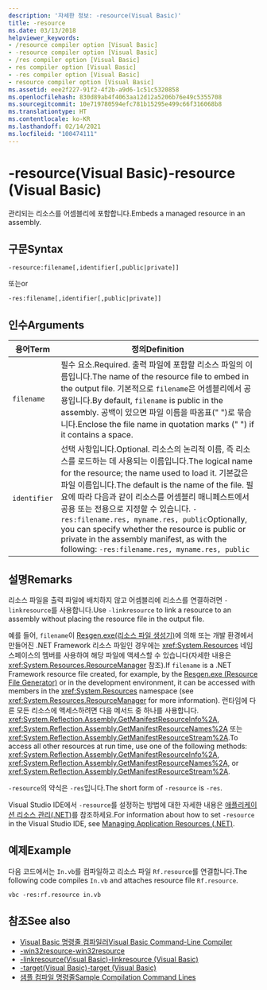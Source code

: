 ```yaml
---
description: '자세한 정보: -resource(Visual Basic)'
title: -resource
ms.date: 03/13/2018
helpviewer_keywords:
- /resource compiler option [Visual Basic]
- -resource compiler option [Visual Basic]
- /res compiler option [Visual Basic]
- res compiler option [Visual Basic]
- -res compiler option [Visual Basic]
- resource compiler option [Visual Basic]
ms.assetid: eee2f227-91f2-4f2b-a9d6-1c51c5320858
ms.openlocfilehash: 830d89ab4f4063aa12d12a5206b76e49c5355708
ms.sourcegitcommit: 10e719780594efc781b15295e499c66f316068b8
ms.translationtype: HT
ms.contentlocale: ko-KR
ms.lasthandoff: 02/14/2021
ms.locfileid: "100474111"
---
```

# <a name="-resource-visual-basic"></a><span data-ttu-id="136bd-103">-resource(Visual Basic)</span><span class="sxs-lookup"><span data-stu-id="136bd-103">-resource (Visual Basic)</span></span>

<span data-ttu-id="136bd-104">관리되는 리소스를 어셈블리에 포함합니다.</span><span class="sxs-lookup"><span data-stu-id="136bd-104">Embeds a managed resource in an assembly.</span></span>  
  
## <a name="syntax"></a><span data-ttu-id="136bd-105">구문</span><span class="sxs-lookup"><span data-stu-id="136bd-105">Syntax</span></span>  
  
```console  
-resource:filename[,identifier[,public|private]]  
```

<span data-ttu-id="136bd-106">또는</span><span class="sxs-lookup"><span data-stu-id="136bd-106">or</span></span>  

```console
-res:filename[,identifier[,public|private]]  
```  
  
## <a name="arguments"></a><span data-ttu-id="136bd-107">인수</span><span class="sxs-lookup"><span data-stu-id="136bd-107">Arguments</span></span>  
  
|<span data-ttu-id="136bd-108">용어</span><span class="sxs-lookup"><span data-stu-id="136bd-108">Term</span></span>|<span data-ttu-id="136bd-109">정의</span><span class="sxs-lookup"><span data-stu-id="136bd-109">Definition</span></span>|  
|---|---|  
|`filename`|<span data-ttu-id="136bd-110">필수 요소.</span><span class="sxs-lookup"><span data-stu-id="136bd-110">Required.</span></span> <span data-ttu-id="136bd-111">출력 파일에 포함할 리소스 파일의 이름입니다.</span><span class="sxs-lookup"><span data-stu-id="136bd-111">The name of the resource file to embed in the output file.</span></span> <span data-ttu-id="136bd-112">기본적으로 `filename`은 어셈블리에서 공용입니다.</span><span class="sxs-lookup"><span data-stu-id="136bd-112">By default, `filename` is public in the assembly.</span></span> <span data-ttu-id="136bd-113">공백이 있으면 파일 이름을 따옴표(" ")로 묶습니다.</span><span class="sxs-lookup"><span data-stu-id="136bd-113">Enclose the file name in quotation marks (" ") if it contains a space.</span></span>|  
|`identifier`|<span data-ttu-id="136bd-114">선택 사항입니다.</span><span class="sxs-lookup"><span data-stu-id="136bd-114">Optional.</span></span> <span data-ttu-id="136bd-115">리소스의 논리적 이름, 즉 리소스를 로드하는 데 사용되는 이름입니다.</span><span class="sxs-lookup"><span data-stu-id="136bd-115">The logical name for the resource; the name used to load it.</span></span> <span data-ttu-id="136bd-116">기본값은 파일 이름입니다.</span><span class="sxs-lookup"><span data-stu-id="136bd-116">The default is the name of the file.</span></span> <span data-ttu-id="136bd-117">필요에 따라 다음과 같이 리소스를 어셈블리 매니페스트에서 공용 또는 전용으로 지정할 수 있습니다. `-res:filename.res, myname.res, public`</span><span class="sxs-lookup"><span data-stu-id="136bd-117">Optionally, you can specify whether the resource is public or private in the assembly manifest, as with the following: `-res:filename.res, myname.res, public`</span></span>|  
  
## <a name="remarks"></a><span data-ttu-id="136bd-118">설명</span><span class="sxs-lookup"><span data-stu-id="136bd-118">Remarks</span></span>  

 <span data-ttu-id="136bd-119">리소스 파일을 출력 파일에 배치하지 않고 어셈블리에 리소스를 연결하려면 `-linkresource`를 사용합니다.</span><span class="sxs-lookup"><span data-stu-id="136bd-119">Use `-linkresource` to link a resource to an assembly without placing the resource file in the output file.</span></span>  
  
 <span data-ttu-id="136bd-120">예를 들어, `filename`이 [Resgen.exe(리소스 파일 생성기)](../../../framework/tools/resgen-exe-resource-file-generator.md)에 의해 또는 개발 환경에서 만들어진 .NET Framework 리소스 파일인 경우에는 <xref:System.Resources> 네임스페이스의 멤버를 사용하여 해당 파일에 액세스할 수 있습니다(자세한 내용은 <xref:System.Resources.ResourceManager> 참조).</span><span class="sxs-lookup"><span data-stu-id="136bd-120">If `filename` is a .NET Framework resource file created, for example, by the [Resgen.exe (Resource File Generator)](../../../framework/tools/resgen-exe-resource-file-generator.md) or in the development environment, it can be accessed with members in the <xref:System.Resources> namespace (see <xref:System.Resources.ResourceManager> for more information).</span></span> <span data-ttu-id="136bd-121">런타임에 다른 모든 리소스에 액세스하려면 다음 메서드 중 하나를 사용합니다. <xref:System.Reflection.Assembly.GetManifestResourceInfo%2A>, <xref:System.Reflection.Assembly.GetManifestResourceNames%2A> 또는 <xref:System.Reflection.Assembly.GetManifestResourceStream%2A>.</span><span class="sxs-lookup"><span data-stu-id="136bd-121">To access all other resources at run time, use one of the following methods: <xref:System.Reflection.Assembly.GetManifestResourceInfo%2A>, <xref:System.Reflection.Assembly.GetManifestResourceNames%2A>, or <xref:System.Reflection.Assembly.GetManifestResourceStream%2A>.</span></span>  
  
 <span data-ttu-id="136bd-122">`-resource`의 약식은 `-res`입니다.</span><span class="sxs-lookup"><span data-stu-id="136bd-122">The short form of `-resource` is `-res`.</span></span>  
  
 <span data-ttu-id="136bd-123">Visual Studio IDE에서 `-resource`를 설정하는 방법에 대한 자세한 내용은 [애플리케이션 리소스 관리(.NET)](/visualstudio/ide/managing-application-resources-dotnet)를 참조하세요.</span><span class="sxs-lookup"><span data-stu-id="136bd-123">For information about how to set `-resource` in the Visual Studio IDE, see [Managing Application Resources (.NET)](/visualstudio/ide/managing-application-resources-dotnet).</span></span>  
  
## <a name="example"></a><span data-ttu-id="136bd-124">예제</span><span class="sxs-lookup"><span data-stu-id="136bd-124">Example</span></span>  

 <span data-ttu-id="136bd-125">다음 코드에서는 `In.vb`를 컴파일하고 리소스 파일 `Rf.resource`를 연결합니다.</span><span class="sxs-lookup"><span data-stu-id="136bd-125">The following code compiles `In.vb` and attaches resource file `Rf.resource`.</span></span>  
  
```console
vbc -res:rf.resource in.vb  
```  
  
## <a name="see-also"></a><span data-ttu-id="136bd-126">참조</span><span class="sxs-lookup"><span data-stu-id="136bd-126">See also</span></span>

- [<span data-ttu-id="136bd-127">Visual Basic 명령줄 컴파일러</span><span class="sxs-lookup"><span data-stu-id="136bd-127">Visual Basic Command-Line Compiler</span></span>](index.md)
- [<span data-ttu-id="136bd-128">-win32resource</span><span class="sxs-lookup"><span data-stu-id="136bd-128">-win32resource</span></span>](win32resource.md)
- [<span data-ttu-id="136bd-129">-linkresource(Visual Basic)</span><span class="sxs-lookup"><span data-stu-id="136bd-129">-linkresource (Visual Basic)</span></span>](linkresource.md)
- [<span data-ttu-id="136bd-130">-target(Visual Basic)</span><span class="sxs-lookup"><span data-stu-id="136bd-130">-target (Visual Basic)</span></span>](target.md)
- [<span data-ttu-id="136bd-131">샘플 컴파일 명령줄</span><span class="sxs-lookup"><span data-stu-id="136bd-131">Sample Compilation Command Lines</span></span>](sample-compilation-command-lines.md)

